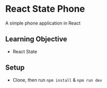 # React State Phone

A simple phone application in React

## Learning Objective

- React State

## Setup

- Clone, then run `npm install` & `npm run dev`

